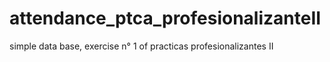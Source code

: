 # attendance_ptca_profesionalizanteII
simple data base, exercise n° 1 of practicas profesionalizantes II
